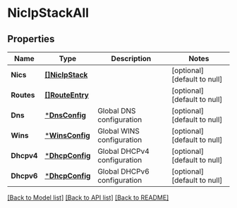 # NicIpStackAll

## Properties
Name | Type | Description | Notes
------------ | ------------- | ------------- | -------------
**Nics** | [**[]NicIpStack**](NicIpStack.md) |  | [optional] [default to null]
**Routes** | [**[]RouteEntry**](RouteEntry.md) |  | [optional] [default to null]
**Dns** | [***DnsConfig**](DnsConfig.md) | Global DNS configuration | [optional] [default to null]
**Wins** | [***WinsConfig**](WinsConfig.md) | Global WINS configuration | [optional] [default to null]
**Dhcpv4** | [***DhcpConfig**](DhcpConfig.md) | Global DHCPv4 configuration | [optional] [default to null]
**Dhcpv6** | [***DhcpConfig**](DhcpConfig.md) | Global DHCPv6 configuration | [optional] [default to null]

[[Back to Model list]](../README.md#documentation-for-models) [[Back to API list]](../README.md#documentation-for-api-endpoints) [[Back to README]](../README.md)



